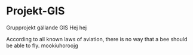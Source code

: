 # Projekt-GIS
Grupprojekt gällande GIS
Hej hej

According to all known laws of aviation, there is no way that a bee should be able to fly.
mookiuhoroojg